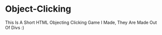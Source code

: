 # Object-Clicking
This Is A Short HTML Objecting Clicking Game I Made, They Are Made Out Of Divs :)
